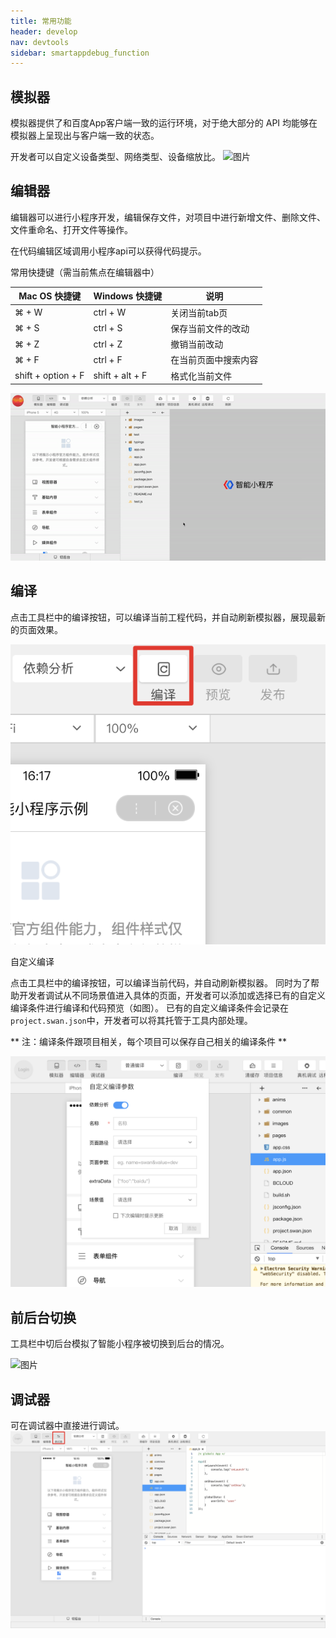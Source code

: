 ```yaml
---
title: 常用功能
header: develop
nav: devtools
sidebar: smartappdebug_function
---
```


## 模拟器



模拟器提供了和百度App客户端一致的运行环境，对于绝大部分的 API 均能够在模拟器上呈现出与客户端一致的状态。

开发者可以自定义设备类型、网络类型、设备缩放比。
![图片](https://b.bdstatic.com/searchbox/icms/searchbox/img/simulator_190102.gif)

## 编辑器

编辑器可以进行小程序开发，编辑保存文件，对项目中进行新增文件、删除文件、文件重命名、打开文件等操作。

在代码编辑区域调用小程序api可以获得代码提示。


常用快捷键（需当前焦点在编辑器中）


|Mac OS 快捷键 | Windows 快捷键 | 说明 |
|---|---|---|
| ⌘ + W | ctrl + W | 关闭当前tab页 |
| ⌘ + S | ctrl + S | 保存当前文件的改动 |
| ⌘ + Z | ctrl + Z | 撤销当前改动 |
| ⌘ + F | ctrl + F | 在当前页面中搜索内容 |
| shift + option + F| shift + alt + F | 格式化当前文件 |

![图片](../../../img/tool/编辑器.gif)


## 编译


点击工具栏中的编译按钮，可以编译当前工程代码，并自动刷新模拟器，展现最新的页面效果。

![图片](../../../img/compile.png)


自定义编译


点击工具栏中的编译按钮，可以编译当前代码，并自动刷新模拟器。
同时为了帮助开发者调试从不同场景值进入具体的页面，开发者可以添加或选择已有的自定义编译条件进行编译和代码预览（如图）。
已有的自定义编译条件会记录在`project.swan.json`中，开发者可以将其托管于工具内部处理。

** 注：编译条件跟项目相关，每个项目可以保存自己相关的编译条件 **

![图片](../../../img/tool/工具27.png)


## 前后台切换


工具栏中切后台模拟了智能小程序被切换到后台的情况。

![图片](http://bos.nj.bpc.baidu.com/v1/agroup/d238688e45990a0f15e9d771eef7896a3281226a)

## 调试器
可在调试器中直接进行调试。
![图片](../../../img/tool/工具26.png)